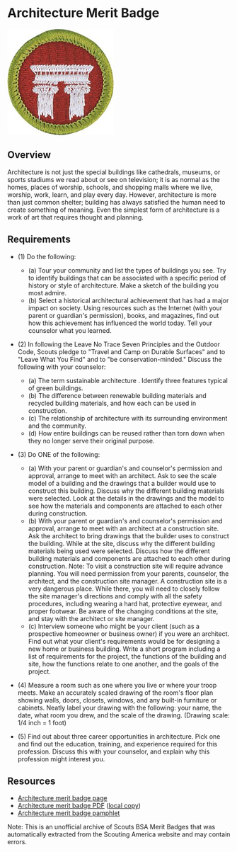 

# Architecture Merit Badge

![Architecture Merit Badge](images/architecture-merit-badge.jpg)

## Overview



Architecture is not just the special buildings like cathedrals, museums, or sports stadiums we read about or see on television; it is as normal as the homes, places of worship, schools, and shopping malls where we live, worship, work, learn, and play every day. However, architecture is more than just common shelter; building has always satisfied the human need to create something of meaning. Even the simplest form of architecture is a work of art that requires thought and planning.

## Requirements

* (1) Do the following:
    * (a) Tour your community and list the types of buildings you see. Try to identify buildings that can be associated with a specific period of history or style of architecture. Make a sketch of the building you most admire.
    * (b) Select a historical architectural achievement that has had a major impact on society. Using resources such as the Internet (with your parent or guardian's permission), books, and magazines, find out how this achievement has influenced the world today. Tell your counselor what you learned.


* (2) In following the Leave No Trace Seven Principles and the Outdoor Code, Scouts pledge to "Travel and Camp on Durable Surfaces" and to "Leave What You Find" and to "be conservation-minded." Discuss the following with your counselor:
    * (a) The term sustainable architecture . Identify three features typical of green buildings.
    * (b) The difference between renewable building materials and recycled building materials, and how each can be used in construction.
    * (c) The relationship of architecture with its surrounding environment and the community.
    * (d) How entire buildings can be reused rather than torn down when they no longer serve their original purpose.


* (3) Do ONE of the following:
    * (a) With your parent or guardian's and counselor's permission and approval, arrange to meet with an architect. Ask to see the scale model of a building and the drawings that a builder would use to construct this building. Discuss why the different building materials were selected. Look at the details in the drawings and the model to see how the materials and components are attached to each other during construction.
    * (b) With your parent or guardian's and counselor's permission and approval, arrange to meet with an architect at a construction site. Ask the architect to bring drawings that the builder uses to construct the building. While at the site, discuss why the different building materials being used were selected. Discuss how the different building materials and components are attached to each other during construction. Note: To visit a construction site will require advance planning. You will need permission from your parents, counselor, the architect, and the construction site manager. A construction site is a very dangerous place. While there, you will need to closely follow the site manager's directions and comply with all the safety procedures, including wearing a hard hat, protective eyewear, and proper footwear. Be aware of the changing conditions at the site, and stay with the architect or site manager.
    * (c) Interview someone who might be your client (such as a prospective homeowner or business owner) if you were an architect. Find out what your client's requirements would be for designing a new home or business building. Write a short program including a list of requirements for the project, the functions of the building and site, how the functions relate to one another, and the goals of the project.


* (4) Measure a room such as one where you live or where your troop meets. Make an accurately scaled drawing of the room's floor plan showing walls, doors, closets, windows, and any built-in furniture or cabinets. Neatly label your drawing with the following: your name, the date, what room you drew, and the scale of the drawing. (Drawing scale: 1/4 inch = 1 foot)
* (5) Find out about three career opportunities in architecture. Pick one and find out the education, training, and experience required for this profession. Discuss this with your counselor, and explain why this profession might interest you.


## Resources

- [Architecture merit badge page](https://www.scouting.org/merit-badges/architecture/)
- [Architecture merit badge PDF](https://filestore.scouting.org/filestore/Merit_Badge_ReqandRes/2023_Updates/35857(23)_Architecture_REQ.pdf) ([local copy](files/architecture-merit-badge.pdf))
- [Architecture merit badge pamphlet](https://www.scoutshop.org/bsa-architecture-and-landscape-merit-badge-pamphlet-boy-scouts-of-america-659867.html)

Note: This is an unofficial archive of Scouts BSA Merit Badges that was automatically extracted from the Scouting America website and may contain errors.